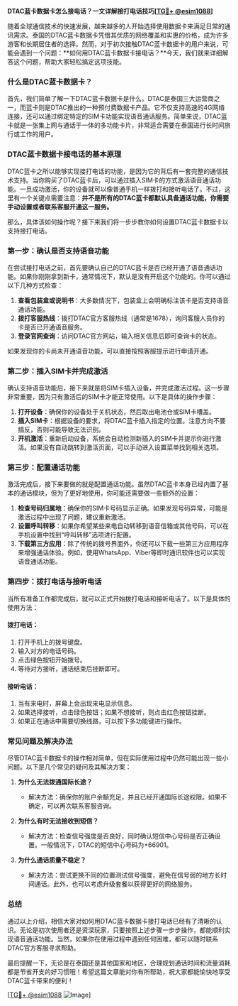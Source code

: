 **DTAC蓝卡数据卡怎么接电话？一文详解接打电话技巧[[TG💪+ @esim1088](https://t.me/s/esim1088)]**

随着全球通信技术的快速发展，越来越多的人开始选择使用数据卡来满足日常的通讯需求。泰国的DTAC蓝卡数据卡凭借其优质的网络覆盖和实惠的价格，成为许多游客和长期居住者的选择。然而，对于初次接触DTAC蓝卡数据卡的用户来说，可能会遇到一个问题：**如何用DTAC蓝卡数据卡接电话？**今天，我们就来详细解答这个问题，帮助大家轻松搞定这项技能。

### 什么是DTAC蓝卡数据卡？

首先，我们简单了解一下DTAC蓝卡数据卡是什么。DTAC是泰国三大运营商之一，而蓝卡则是DTAC推出的一种预付费数据卡产品。它不仅支持高速的4G网络连接，还可以通过绑定特定的SIM卡功能实现语音通话服务。简单来说，DTAC蓝卡就是一张集上网与通话于一体的多功能卡片，非常适合需要在泰国进行长时间旅行或工作的用户。

### DTAC蓝卡数据卡接电话的基本原理

DTAC蓝卡之所以能够实现接打电话的功能，是因为它的背后有一套完整的通信技术支持。当你购买了DTAC蓝卡后，可以通过插入SIM卡的方式激活语音通话功能。一旦成功激活，你的设备就可以像普通手机一样拨打和接听电话了。不过，这里有一个关键点需要注意：**并不是所有的DTAC蓝卡都默认具备通话功能，你需要手动设置或者联系客服开通这一服务。**

那么，具体该如何操作呢？接下来我们将一步步教你如何设置DTAC蓝卡数据卡以支持接打电话。

### 第一步：确认是否支持语音功能

在尝试接打电话之前，首先要确认自己的DTAC蓝卡是否已经开通了语音通话功能。如果你刚刚拿到新卡，通常情况下，默认是没有开启这个功能的。你可以通过以下几种方式检查：

1. **查看包装盒或说明书**：大多数情况下，包装盒上会明确标注该卡是否支持语音通话功能。
2. **拨打客服热线**：拨打DTAC官方客服热线（通常是1678），询问客服人员你的卡是否已开通语音服务。
3. **登录官网查询**：访问DTAC官方网站，输入相关信息后即可查询卡的状态。

如果发现你的卡尚未开通语音功能，可以直接按照客服提示进行申请开通。

### 第二步：插入SIM卡并完成激活

确认支持语音功能后，接下来就是将SIM卡插入设备，并完成激活过程。这一步骤非常重要，因为只有激活后的SIM卡才能正常使用。以下是具体的操作步骤：

1. **打开设备**：确保你的设备处于关机状态，然后取出电池仓或SIM卡槽盖。
2. **插入SIM卡**：根据设备的要求，将DTAC蓝卡插入指定的位置。注意方向不要插反，否则可能导致无法识别。
3. **开机激活**：重新启动设备，系统会自动检测新插入的SIM卡并提示你进行激活。如果没有自动跳转到激活页面，可以手动进入设置菜单找到相关选项。

### 第三步：配置通话功能

激活完成后，接下来要做的就是配置通话功能。虽然DTAC蓝卡本身已经内置了基本的通话模块，但为了更好地使用，你可能还需要做一些额外的设置：

1. **检查号码归属地**：确保你的SIM卡号码显示正确。如果发现号码异常，可能是激活过程中出现了问题，建议重新激活。
2. **设置呼叫转移**：如果你希望某些来电自动转移到语音信箱或其他号码，可以在手机设置中找到“呼叫转移”选项进行配置。
3. **下载第三方应用**：除了传统的拨号界面外，你还可以下载一些第三方应用程序来增强通话体验。例如，使用WhatsApp、Viber等即时通讯软件也可以实现语音通话功能。

### 第四步：拨打电话与接听电话

当所有准备工作都完成后，就可以正式开始拨打电话和接听电话了。以下是具体的使用方法：

#### 拨打电话：
1. 打开手机上的拨号键盘。
2. 输入对方的电话号码。
3. 点击绿色按钮开始拨号。
4. 等待对方接听，通话结束后挂断即可。

#### 接听电话：
1. 当有来电时，屏幕上会出现来电显示信息。
2. 如果选择接听，点击绿色按钮；如果不想接听，则点击红色按钮挂断。
3. 如果正在通话中需要切换线路，可以按下多功能键进行操作。

### 常见问题及解决办法

尽管DTAC蓝卡数据卡的操作相对简单，但在实际使用过程中仍然可能出现一些小问题。以下是几个常见的疑问及其解决方案：

1. **为什么无法拨通国际长途？**
   - 解决方法：确保你的账户余额充足，并且已经开通国际长途权限。如果不确定，可以再次联系客服咨询。

2. **为什么有时无法接收到短信？**
   - 解决方法：检查信号强度是否良好，同时确认短信中心号码是否正确设置。一般情况下，DTAC的短信中心号码为+66901。

3. **为什么通话质量不稳定？**
   - 解决方法：尝试更换不同的位置测试信号强度，避免在信号弱的地方长时间通话。此外，也可以考虑升级套餐以获得更好的网络服务。

### 总结

通过以上介绍，相信大家对如何用DTAC蓝卡数据卡接打电话已经有了清晰的认识。无论是初次使用者还是资深玩家，只要按照上述步骤一步步操作，都能顺利实现语音通话功能。当然，如果你在使用过程中遇到任何困难，都可以随时联系DTAC官方客服寻求帮助。

最后提醒一下，无论是在泰国还是其他国家和地区，合理规划通话时间和流量消耗都是节省开支的好习惯哦！希望这篇文章能对你有所帮助，祝大家都能愉快地享受DTAC蓝卡带来的便利！

[[TG💪+ @esim1088](https://t.me/s/esim1088) ![Image](https://i.postimg.cc/4NQfJmqS/Snipaste-2025-05-13-00-14-12.png)]